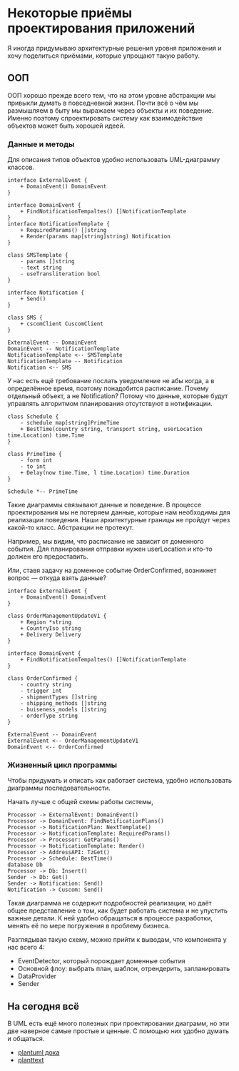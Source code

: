 # Некоторые приёмы проектирования приложений

Я иногда придумываю архитектурные решения уровня приложения и хочу поделиться
приёмами, которые упрощают такую работу.

## ООП

ООП хорошо прежде всего тем, что на этом уровне абстракции мы привыкли думать в
повседневной жизни. Почти всё о чём мы размышляем в быту мы выражаем через
объекты и их поведение. Именно поэтому спроектировать систему как взаимодействие
объектов может быть хорошей идеей.

### Данные и методы

Для описания типов объектов удобно использовать UML-диаграмму классов.

```puml
interface ExternalEvent {
    + DomainEvent() DomainEvent
}

interface DomainEvent {
    + FindNotificationTempaltes() []NotificationTemplate
}
interface NotificationTemplate {
    + RequiredParams() []string
    + Render(params map[string]string) Notification
}

class SMSTemplate {
    - params []string
    - text string
    - useTransliteration bool
}

interface Notification {
    + Send()
}

class SMS {
    + cscomClient CuscomClient
}

ExternalEvent -- DomainEvent
DomainEvent -- NotificationTemplate
NotificationTemplate <-- SMSTemplate
NotificationTemplate -- Notification
Notification <-- SMS
```

У нас есть ещё требование послать уведомление не абы когда, а в определённое
время, поэтому понадобится расписание. Почему отдельный объект, а не
Notification? Потому что данные, которые будут управлять алгоритмом планирования
отсутствуют в нотификации.

```puml
class Schedule {
    - schedule map[string]PrimeTime
    + BestTime(country string, transport string, userLocation time.Location) time.Time
}

class PrimeTime {
    - form int
    - to int
    + Delay(now time.Time, l time.Location) time.Duration
}

Schedule *-- PrimeTime
```

Такие диаграммы связывают данные и поведение. В процессе проектирования мы не
потеряем данные, которые нам необходимы для реализации поведения. Наши
архитектурные границы не пройдут через какой-то класс. Абстракции не протекут.

Например, мы видим, что расписание не зависит от доменного события. Для
планирования отправки нужен userLocation и кто-то должен его предоставить.

Или, ставя задачу на доменное событие OrderConfirmed, возникнет вопрос — откуда
взять данные?

```puml
interface ExternalEvent {
    + DomainEvent() DomainEvent
}

class OrderManagementUpdateV1 {
    + Region *string
    + CountryIso string
    + Delivery Delivery
}

interface DomainEvent {
    + FindNotificationTempaltes() []NotificationTemplate
}

class OrderConfirmed {
    - country string
    - trigger int
    - shipmentTypes []string
    - shipping_methods []string
    - buiseness_models []string
    - orderType string
}

ExternalEvent -- DomainEvent
ExternalEvent <-- OrderManagementUpdateV1
DomainEvent <-- OrderConfirmed
```

### Жизненный цикл программы

Чтобы придумать и описать как работает система, удобно использовать диаграммы
последовательности.

Начать лучше с общей схемы работы системы,

```puml
Processor -> ExternalEvent: DomainEvent()
Processor -> DomainEvent: FindNotificationPlans()
Processor -> NotificationPlan: NextTemplate()
Processor -> NotificationTemplate: RequiredParams()
Processor -> Processor: GetParams()
Processor -> NotificationTemplate: Render()
Processor -> AddressAPI: TzGet()
Processor -> Schedule: BestTime()
database Db
Processor -> Db: Insert()
Sender -> Db: Get()
Sender -> Notification: Send()
Notification -> Cuscom: Send()
```

Такая диаграмма не содержит подробностей реализации, но даёт общее представление
о том, как будет работать система и не упустить важные детали. К ней удобно
обращаться в процессе разработки, менять её по мере погружения в проблему
бизнеса.

Разглядывая такую схему, можно прийти к выводам, что компонента у нас всего 4:

- EventDetector, который порождает доменные события
- Основной флоу: выбрать план, шаблон, отрендерить, запланировать
- DataProvider
- Sender

## На сегодня всё

В UML есть ещё много полезных при проектировании диаграмм, но эти две наверное
самые простые и ценные. С помощью них удобно думать и общаться.

- [plantuml дока](https://plantuml.com/ru/)
- [planttext](https://www.planttext.com/)